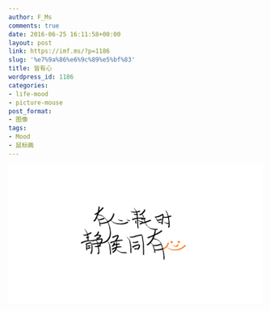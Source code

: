 ```yaml
---
author: F_Ms
comments: true
date: 2016-06-25 16:11:58+00:00
layout: post
link: https://imf.ms/?p=1186
slug: '%e7%9a%86%e6%9c%89%e5%bf%83'
title: 皆有心
wordpress_id: 1186
categories:
- life-mood
- picture-mouse
post_format:
- 图像
tags:
- Mood
- 鼠标画
---
```


![20160625_有心耗时，静候耗时同有心](/img/post/wp/2016/06/20160625_有心耗时，静候耗时同有心.png)
